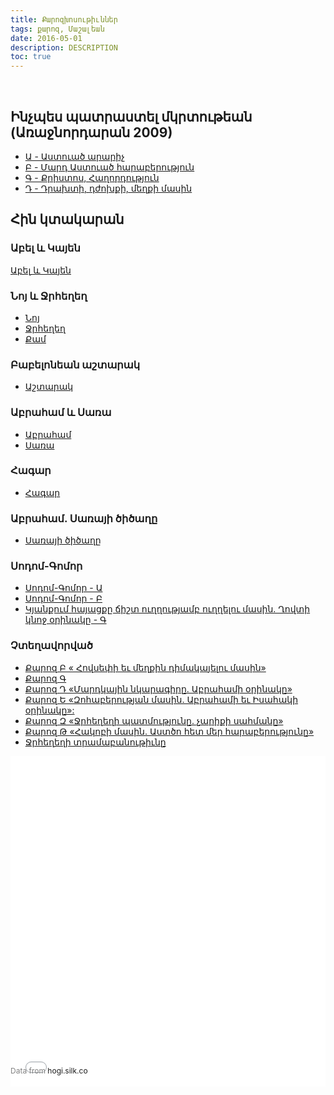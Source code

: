 ```yaml
---
title: Քարոզխոսութիւններ
tags: քարոզ, Մաշալեան
date: 2016-05-01
description: DESCRIPTION
toc: true
---
```


<br>

## Ինչպես պատրաստել մկրտութեան (Առաջնորդարան 2009)
* <a target="_blank" href="https://www.youtube.com/watch?v=H9Kq0vih_VY">Ա - Աստուած արարիչ</a>
* <a target="_blank" href="https://www.youtube.com/watch?v=VsZWxu_cBlQ">Բ - Մարդ Աստուած հարաբերություն</a>
* <a target="_blank" href="https://www.youtube.com/watch?v=WFqCHx25mX0">Գ - Քրիստոս, Հաղորդություն</a>
* <a target="_blank" href="https://www.youtube.com/watch?v=D51LwvN2LAQ">Դ - Դրախտի, դժոխքի, մեղքի մասին</a>


## Հին կտակարան
### Աբել և Կայեն
<a target="_blank" href="https://www.youtube.com/watch?v=6AtvcFeVXi4">Աբել և Կայեն</a>


### Նոյ և Ջրհեղեղ
* <a target="_blank" href="https://www.youtube.com/watch?v=jE06XeWrp7Q">Նոյ</a>
* <a target="_blank" href="https://www.youtube.com/watch?v=qnlMZe4VtHo">Ջրհեղեղ</a>
* <a target="_blank" href="https://www.youtube.com/watch?v=VjKYUR-kPlM">Քամ</a>


### Բաբելոնեան աշտարակ
* <a target="_blank" href="https://www.youtube.com/watch?v=A6r78QC5vGs">Աշտարակ</a>

### Աբրահամ և Սառա
* <a target="_blank" href="https://www.youtube.com/watch?v=LgWP_-s4-uU">Աբրահամ</a>
* <a target="_blank" href="https://www.youtube.com/watch?v=1dzbneGc030">Սառա</a>
 

### Հագար
* <a target="_blank" href="https://www.youtube.com/watch?v=YsaxtDbSbrg">Հագար</a>

### Աբրահամ. Սառայի ծիծաղը
* <a target="_blank" href="https://www.youtube.com/watch?v=tfnMVbaAjwk">Սառայի ծիծաղը</a>

### Սոդոմ-Գոմոր
* <a target="_blank" href="https://www.youtube.com/watch?v=tVnO6ykKAcs">Սոդոմ-Գոմոր - Ա</a>
* <a target="_blank" href="https://www.youtube.com/embed/Uzm52rFXOjk">Սոդոմ-Գոմոր - Բ</a>
* <a target="_blank" href="https://www.youtube.com/watch?v=4akBvYH4_zw">Կյանքում հայացքը ճիշտ ուղղությամբ ուղղելու մասին. Ղովտի կնոջ օրինակը - Գ</a>


### Չտեղավորված
* <a target="_blank" href="https://www.youtube.com/watch?v=s46zmMKqqQs">Քարոզ Բ « Հովսեփի եւ մեղքին դիմակայելու մասին»</a>
* <a target="_blank" href="https://www.youtube.com/
watch?v=4akBvYH4_zw">Քարոզ Գ </a>
* <a target="_blank" href="https://www.youtube.com/watch?v=xKjw935j2GA">Քարոզ Դ «Մարդկային նկարագիրը. Աբրահամի օրինակը» </a>
* <a target="_blank" href="https://www.youtube.com/watch?v=MKcmoUFia8A">Քարոզ Ե «Զոհաբերության մասին. Աբրահամի եւ Իսահակի օրինակը»:</a>
* <a target="_blank" href="https://www.youtube.com/watch?v=mRkgXrHw_oU">Քարոզ Զ «Ջրհեղեղի պատմությունը. չարիքի սահմանը»</a>
* <a target="_blank" href="https://www.youtube.com/watch?v=lLw2-sXLNpc">Քարոզ Թ «Հակոբի մասին. Աստծո հետ մեր հարաբերությունը»</a>
* <a target="_blank" href="https://www.youtube.com/watch?v=WTpmq-nIOxk">Ջրհեղեղի տրամաբանութիւնը</a>


<div style='display: inline-block; width: 100%; min-height: 300px;'><div style='position: relative; padding-bottom: 100%; padding-top:25px; height: 0;'><iframe src="//hogi.silk.co/s/embed/ORwwQNy" style="border:0;position: absolute; top:0; left:0; width: 100%;height:100%; min-height: 300px;"></iframe></div><div style='position:relative;margin-top:-33px;margin-bottom:10px;font-size:12px;color:gray;text-align:left;width:50%;text-overflow:ellipsis;overflow:hidden;white-space:nowrap;'>Data from <a target='_blank' style='text-decoration:none;'href='http://hogi.silk.co'>hogi.silk.co</a></div></div>
